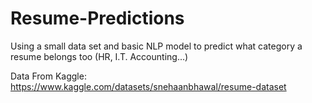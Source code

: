 # Resume-Predictions
Using a small data set and basic NLP model to predict what category a resume belongs too (HR, I.T. Accounting...)


Data From Kaggle: https://www.kaggle.com/datasets/snehaanbhawal/resume-dataset
